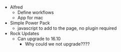 - Alfred
	- Define workflows
    - App for mac
- Simple Power Pack
    - javascript to add to the page, no plugin required
- Rock Updates
    - Can upgrade to 16.10
        - Why could we not upgrade????

